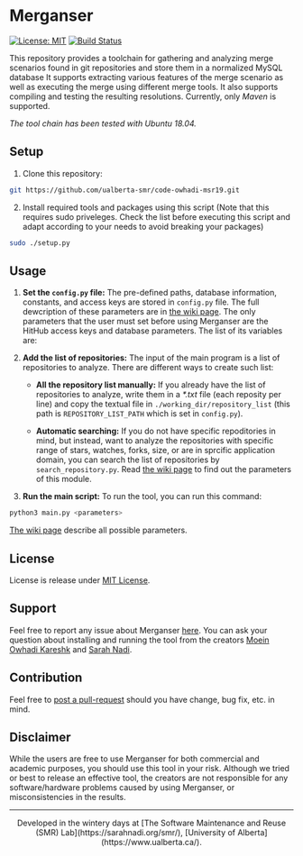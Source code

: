 
# Merganser

 [![License: MIT](https://img.shields.io/badge/License-MIT-blue.svg)](https://opensource.org/licenses/MIT) 
 [![Build Status](https://travis-ci.com/ualberta-smr/merganser.svg?token=hjqcPpPsw5pg2YPrs9sB&branch=master)](https://travis-ci.com/ualberta-smr/merganser)

This repository provides a toolchain for gathering and analyzing merge scenarios found in git repositories and store them in a normalized MySQL database It supports extracting various features of the merge scenario as well as executing the merge using different merge tools. It also supports compiling and testing the resulting resolutions. Currently, only _Maven_ is supported.

_The tool chain has been tested with Ubuntu 18.04._

## Setup
1. Clone this repository:
```bash
git https://github.com/ualberta-smr/code-owhadi-msr19.git
```

2. Install required tools and packages using this script (Note that this requires sudo priveleges. 
Check the list before executing this script and adapt according to your needs to avoid breaking your packages)
```bash
sudo ./setup.py
``` 

## Usage 

1. **Set the `config.py` file:** The pre-defined paths, database information, constants, and access keys are stored in  `config.py` file. The full dewcription of these parameters are in [the wiki page](https://github.com/ualberta-smr/merganser/wiki/Parameters-in-config.py). The only parameters that the user must set before using Merganser are the HitHub access keys and database parameters.
The list of its variables are:

2. **Add the list of repositories:** The input of the main program is a list of repositories to analyze. There are different ways to create such list:

    * **All the repository list manually:** If you already have the list of repositories to analyze, write them in a *\*.txt* file (each reposity per line) and copy the textual file in `./working_dir/repository_list` (this path is `REPOSITORY_LIST_PATH`  which is set in `config.py`).

    * **Automatic searching:** If you do not have specific repoditories in mind, but instead, want to analyze the repositories with specific range of stars, watches, forks, size, or are in sprcific application domain, you can search the list of repositories by `search_repository.py`. Read [the wiki page](https://github.com/ualberta-smr/merganser/wiki/Search-for-Repositories) to find out the parameters of this module.
    

3. **Run the main script:** To run the tool, you can run this command:

```bash
python3 main.py <parameters> 
```

[The wiki page](https://github.com/ualberta-smr/merganser/wiki/Running-the-Merganser) describe all possible parameters.

## License
License is release under [MIT License](https://choosealicense.com/licenses/mit/).

## Support
Feel free to report any issue about Merganser [here](https://github.com/ualberta-smr/merganser/issues). You can ask your question about installing and running the tool from the creators [Moein Owhadi Kareshk](https://github.com/owhadi) and [Sarah Nadi](https://sarahnadi.org/).

## Contribution
Feel free to [post a pull-request](https://github.com/ualberta-smr/merganser/pulls) should you have change, bug fix,  etc. in mind. 

## Disclaimer
While the users are free to use Merganser for both commercial and academic purposes, you should use this tool in your risk. Although we tried or best to release an effective tool, the creators are not responsible for any software/hardware problems caused by using Merganser, or misconsistencies in the results. 

---

<center>Developed in the wintery days at [The Software Maintenance and Reuse (SMR) Lab](https://sarahnadi.org/smr/), [University of Alberta](https://www.ualberta.ca/).</center>
